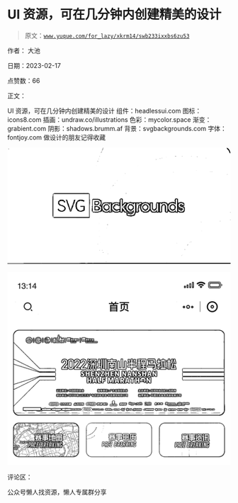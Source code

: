 # UI 资源，可在几分钟内创建精美的设计

> 原文：[`www.yuque.com/for_lazy/xkrm14/swb233ixxbs6zu53`](https://www.yuque.com/for_lazy/xkrm14/swb233ixxbs6zu53)

作者： 大池

日期：2023-02-17

点赞数：66

正文：

UI 资源，可在几分钟内创建精美的设计 组件：headlessui.com 图标：icons8.com 插画：undraw.co/illustrations 色彩：mycolor.space 渐变：grabient.com 阴影：shadows.brumm.af 背景：svgbackgrounds.com 字体：fontjoy.com 做设计的朋友记得收藏

![](img/86c068762f210d09cd35c4716aeb9fdd.png)  

![](img/a02c052e8b732a0584b81dfd05ae9e4e.png)  

评论区：

公众号懒人找资源，懒人专属群分享

